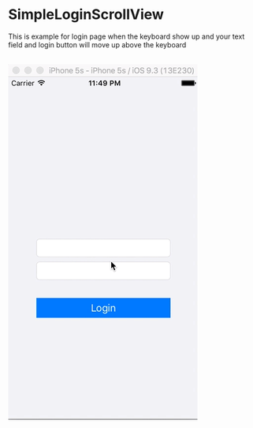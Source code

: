 # SimpleLoginScrollView
This is example for login page when the keyboard show up and your text field and login button will move up above the keyboard

<br>
<img src="https://github.com/pbserious/SimpleLoginScrollView/blob/master/scroll.gif"/>
<br>
